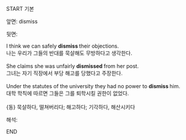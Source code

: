 START
기본

앞면:
dismiss


뒷면:
<div>I think we can safely <b>dismiss </b>their objections. </div><div>나는 우리가 그들의 반대를 묵살해도 무방하다고 생각한다.</div><div><br></div><div><div>She claims she was unfairly <b>dismissed </b>from her post. </div><div>그녀는 자기 직장에서 부당 해고를 당했다고 주장한다.</div></div><div><br></div><div><div>Under the statutes of the university they had no power to <b>dismiss </b>him. </div><div><div>대학 학칙에 따르면 그들은 그를 퇴학시킬 권한이 없었다.</div></div></div><div><br></div><div>{동} 묵살하다, 떨쳐버리다; 해고하다; 기각하다, 해산시키다<br></div>


해석:

END
